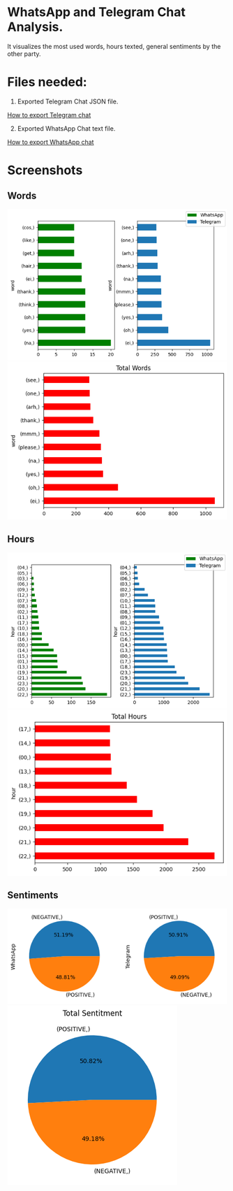 # WhatsApp and Telegram Chat Analysis.

It visualizes the most used words, hours texted, general sentiments by the other party.

# Files needed:

1. Exported Telegram Chat JSON file.

[How to export Telegram chat](https://www.maketecheasier.com/export-telegram-chat-history/)

2. Exported WhatsApp Chat text file.

[How to export WhatsApp chat](https://www.marca.com/en/lifestyle/how-to/2021/11/10/618bbe63ca4741b2138b4608.html)

# Screenshots

## Words

![Words image](assets/words_ss.png)
![Words image](assets/total_words_ss.png)

## Hours

![Words image](assets/hours_ss.png)
![Words image](assets/total_hours_ss.png)

## Sentiments

![Words image](assets/sentiments_ss.png)
![Words image](assets/total_sentiments_ss.png)
